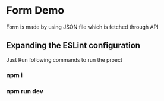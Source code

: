 # Form Demo

Form is made by using JSON file which is fetched through API

## Expanding the ESLint configuration

Just Run following commands to run the proect

### npm i
### npm run dev
